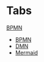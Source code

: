 # Tabs

[BPMN](../bpmn-viewer/custom-links.bpmn)

- [BPMN](../bpmn-viewer/custom-links.bpmn)
- [DMN](../dmn-viewer/dmn1.dmn)
- [Mermaid](../mermaid-viewer/diagram1.mmd)
